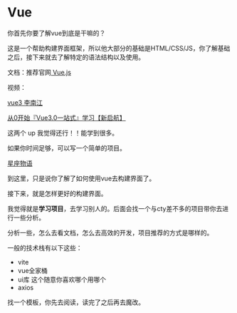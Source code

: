 # Vue

你首先你要了解vue到底是干嘛的？

这是一个帮助构建界面框架，所以他大部分的基础是HTML/CSS/JS，你了解基础之后，接下来就去了解特定的语法结构以及使用。

文档：推荐官网[ Vue.js](https://v3.cn.vuejs.org/)

视频：

[vue3 李南江](https://www.bilibili.com/video/BV14k4y117LL?spm_id_from=333.1007.top_right_bar_window_custom_collection.content.click)

[从0开始『Vue3.0一站式』学习【新启航】](https://www.bilibili.com/video/BV1wp4y1p7aR?spm_id_from=333.1007.top_right_bar_window_custom_collection.content.click)

这两个 up 我觉得还行！！能学到很多。

如果你时间足够，可以写一个简单的项目。

[星座物语](https://www.bilibili.com/video/BV1Q64y1F7mm?spm_id_from=333.1007.top_right_bar_window_custom_collection.content.click)

到这里，只是说你了解了如何使用vue去构建界面了。

接下来，就是怎样更好的构建界面。

我觉得就是**学习项目**，去学习别人的。后面会找一个与cty差不多的项目带你去进行一些分析。

分析一些，怎么去看文档，怎么去高效的开发，项目推荐的方式是哪样的。

一般的技术栈有以下这些：

* vite
* vue全家桶
* ui库 这个随意你喜欢哪个用哪个
* axios

找一个模板，你先去阅读，读完了之后再去魔改。
